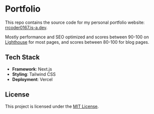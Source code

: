# Portfolio

This repo contains the source code for my personal portfolio website: [rrcoder0167.is-a.dev](https://rrcoder0167.is-a.dev/).

Mostly performance and SEO optimized and scores between 90-100 on [Lighthouse](https://developer.chrome.com/docs/lighthouse) for most pages, and scores between 80-100 for blog pages.

## Tech Stack

* **Framework**: Next.js
* **Styling**: Tailwind CSS
* **Deployment**: Vercel

## License

This project is licensed under the [MIT License](LICENSE).
